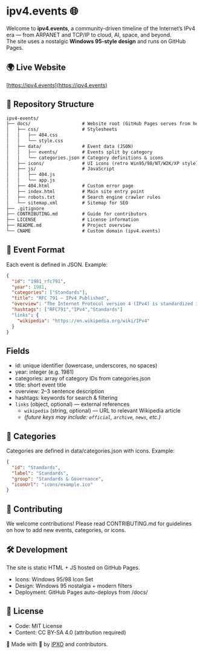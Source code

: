 # ipv4.events 🌐

Welcome to **ipv4.events**, a community-driven timeline of the Internet’s IPv4 era — from ARPANET and TCP/IP to cloud, AI, space, and beyond.  
The site uses a nostalgic **Windows 95-style design** and runs on GitHub Pages.

## 🌍 Live Website
[https://ipv4.events](https://ipv4.events)

## 📂 Repository Structure
```txt
ipv4-events/
├── docs/                   # Website root (GitHub Pages serves from here)
│   ├── css/                # Stylesheets
│   │   ├── 404.css
│   │   └── style.css
│   ├── data/               # Event data (JSON)
│   │   ├── events/         # Events split by category
│   │   └── categories.json # Category definitions & icons
│   ├── icons/              # UI icons (retro Win95/98/NT/W2K/XP style)
│   ├── js/                 # JavaScript
│   │   ├── 404.js
│   │   └── app.js
│   ├── 404.html            # Custom error page
│   ├── index.html          # Main site entry point
│   ├── robots.txt          # Search engine crawler rules
│   └── sitemap.xml         # Sitemap for SEO
├── .gitignore
├── CONTRIBUTING.md         # Guide for contributors
├── LICENSE                 # License information
├── README.md               # Project overview
└── CNAME                   # Custom domain (ipv4.events)
```

## 📝 Event Format
Each event is defined in JSON. Example:

```json
{
  "id": "1981_rfc791",
  "year": 1981,
  "categories": ["Standards"],
  "title": "RFC 791 — IPv4 Published",
  "overview": "The Internet Protocol version 4 (IPv4) is standardized in RFC 791, defining the dominant packet format for decades.",
  "hashtags": ["RFC791","IPv4","Standards"]
  "links": {
    "wikipedia": "https://en.wikipedia.org/wiki/IPv4"
  }  
}
```

## Fields
* id: unique identifier (lowercase, underscores, no spaces)
* year: integer (e.g. 1981)
* categories: array of category IDs from categories.json
* title: short event title
* overview: 2–3 sentence description
* hashtags: keywords for search & filtering
* `links` (object, optional) — external references  
  * `wikipedia` (string, optional) — URL to relevant Wikipedia article  
  * *(future keys may include: `official`, `archive`, `news`, etc.)*

## 📂 Categories
Categories are defined in data/categories.json with icons. Example:
```json
{
  "id": "Standards",
  "label": "Standards",
  "group": "Standards & Governance",
  "iconUrl": "icons/example.ico"
}
```
## 🤝 Contributing
We welcome contributions!
Please read CONTRIBUTING.md for guidelines on how to add new events, categories, or icons.

## 🛠 Development
The site is static HTML + JS hosted on GitHub Pages.
* Icons: Windows 95/98 Icon Set
* Design: Windows 95 nostalgia + modern filters
* Deployment: GitHub Pages auto-deploys from /docs/

## 📜 License
* Code: MIT License
* Content: CC BY-SA 4.0 (attribution required)

👾 Made with 💾 by [IPXO](https://www.ipxo.com) and contributors.
